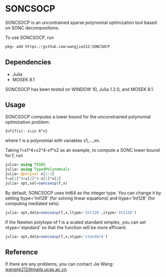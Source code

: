 # SONCSOCP
SONCSOCP is an uncontrained sparse polynomial optimization tool based on SONC decompositions.

To use SONCSOCP, run
```Julia
pkg> add https://github.com/wangjie212/SONCSOCP
 ```

## Dependencies
- Julia
- MOSEK 8.1

SONCSOCP has been tested on WINDOW 10, Julia 1.2.0, and MOSEK 8.1.
## Usage
SONCSOCP computes a lower bound for the unconstrained polynomial optimization problem:
```
Inf{f(x): x\in R^n}
```
where f is a polynomial with variables x1,...,xn.

Taking f=x1^4+x2^4-x1\*x2 as an example, to compute a SONC lower bound for f, run
```Julia
julia> using TSSOS
julia> using TypedPolynomials
julia> @polyvar x[1:2]
f=x[1]^4+x[2]^4-x[1]*x[2]
julia> opt,sol=soncsocp(f,x)
```
By default, SONCSOCP uses Int64 as the integer type. You can change it by setting ltype='Int128' (for solving linear equations) and itype='Int128' (for computing mediated sets).
```Julia
julia> opt,data=soncsocp(f,x,ltype='Int128',itype='Int128')
```

If the Newton polytope of f is a scaled standard simplex, you can set ntype='standard' so that the function will be more efficient.
```Julia
julia> opt,data=soncsocp(f,x,ntype='standard')
```

## Reference
If there are any problems, you can contact Jie Wang: wangjie212@mails.ucas.ac.cn.
